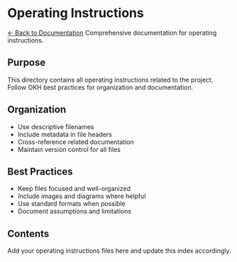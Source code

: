 # Operating Instructions

[← Back to Documentation](../docs/index.md)
Comprehensive documentation for operating instructions.

## Purpose

This directory contains all operating instructions related to the project.
Follow OKH best practices for organization and documentation.

## Organization

- Use descriptive filenames
- Include metadata in file headers
- Cross-reference related documentation
- Maintain version control for all files

## Best Practices

- Keep files focused and well-organized
- Include images and diagrams where helpful
- Use standard formats when possible
- Document assumptions and limitations

## Contents

Add your operating instructions files here and update this index accordingly.
